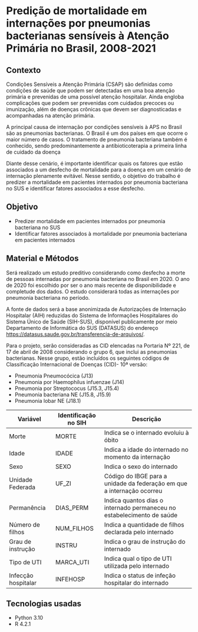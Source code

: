 # Predição de mortalidade em internações por pneumonias bacterianas sensíveis à Atenção Primária no Brasil, 2008-2021

## Contexto 

Condições Sensíveis a Atenção Primária (CSAP) são definidas como condições de saúde que podem ser detectadas em uma boa atenção primária e prevenidas de uma possível atenção hospitalar. Ainda engloba complicações que podem ser prevenidas com cuidados precoces ou imunização, além de doenças crônicas que devem ser diagnosticadas e acompanhadas na atenção primária. 

A principal causa de internação por condições sensíveis à APS no Brasil são as pneumonias bacterianas. O Brasil é um dos países em que ocorre o maior número de casos. O tratamento de pneumonia bacteriana também é conhecido, sendo predominantemente a antibioticoterapia a primeira linha de cuidado da doença

Diante desse cenário, é importante identificar quais os fatores que estão associados a um desfecho de mortalidade para a doença em um cenário de internação plenamente evitável. Nesse sentido, o objetivo do trabalho é predizer a mortalidade em pacientes internados por pneumonia bacteriana no SUS e identificar fatores associados a esse desfecho.

## Objetivo 

 -	Predizer mortalidade em pacientes internados por pneumonia bacteriana no SUS 
 - Identificar fatores associados à mortalidade por pneumonia bacteriana em pacientes internados 

## Material e Métodos

Será realizado um estudo preditivo considerando como desfecho a morte de pessoas internadas por pneumonia bacteriana no Brasil em 2020. O ano de 2020 foi escolhido por ser o ano mais recente de disponibilidade e completude dos dados. O estudo considerará todas as internações por pneumonia bacteriana no período. 

A fonte de dados será a base anonimizada de Autorizações de Internação Hospitalar (AIH) reduzidas do Sistema de Informações Hospitalares do Sistema Único de Saúde (SIH-SUS), disponível publicamente por meio Departamento de Informática do SUS (DATASUS) do endereço <https://datasus.saude.gov.br/transferencia-de-arquivos/>. 

Para o projeto, serão consideradas as CID elencadas na Portaria Nº 221, de 17 de abril de 2008 considerando o grupo 6, que inclui as pneumonias bacterianas. Nesse grupo, estão incluídos os seguintes códigos de Classificação Internacional de Doenças (CID)- 10ª versão: 

- 	Pneumonia Pneumocócica (J13)
- 	Pneumonia por Haemophilus infuenzae (J14)
- 	Pneumonia por Streptococus (J15.3, J15.4)
-	Pneumonia bacteriana NE (J15.8, J15.9)
-	Pneumonia lobar NE (J18.1)

|Variável |Identificação no SIH| Descrição| 
|---------|--------------------|----------|
|Morte|MORTE   |Indica se o internado evoluiu à óbito|
|Idade  |IDADE      |Indica a idade do internado no momento da internação |
|Sexo  |SEXO      |Indica o sexo do internado |
|Unidade Federada  |UF_ZI      |Código do IBGE para a unidade da federação em que a internação ocorreu |
|Permanência   |DIAS_PERM      |Indica quantos dias o internado permaneceu no estabelecimento de saúde |
|Número de filhos  |NUM_FILHOS      |Indica a quantidade de filhos declarada pelo internado |
|Grau de instrução  |INSTRU      |Indica o grau de instrução do internado |
|Tipo de UTI  |MARCA_UTI      |Indica qual o tipo de UTI utilizada pelo internado |
|Infecção hospitalar  |INFEHOSP     |Indica o status de infeção hospitalar do internado |

## Tecnologias usadas

- Python 3.10
- R 4.2.1

